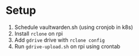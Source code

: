 # Setup

1. Schedule vaultwarden.sh (using cronjob in k8s)
2. Install `rclone` on rpi
3. Add `gdrive` drive with `rclone config`
4. Run `gdrive-upload.sh` on rpi using crontab
